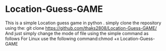 # Location-Guess-GAME
This is a simple Location guess game in python .
simply clone the repository using the:  git clone https://github.com/thaks2808/Location-Guess-GAME/
And just simply change the mode of file using the simple command as follows
For Linux use the following command:chmod +x Location-Guess-GAME
